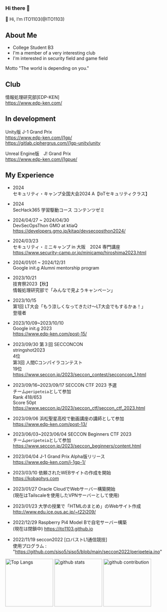 ### Hi there 👋

<!--
**ITO1103/ITO1103** is a ✨ _special_ ✨ repository because its `README.md` (this file) appears on your GitHub profile.

Here are some ideas to get you started:

- 🔭 I’m currently working on ...
- 🌱 I’m currently learning ...
- 👯 I’m looking to collaborate on ...
- 🤔 I’m looking for help with ...
- 💬 Ask me about ...
- 📫 How to reach me: ...
- 😄 Pronouns: ...
- ⚡ Fun fact: ...
-->
👋 Hi, I’m ITO1103(@ITO1103)
## About Me

- College Student B3
- I'm a member of a very interesting club
- I'm interested in security field and game field

Motto
"The world is depending on you."

## Club
情報処理研究部[EDP-KEN]  
https://www.edp-ken.com/

## In development
Unity版 J-1 Grand Prix  
https://www.edp-ken.com/j1gp/  
https://gitlab.ciphergrus.com/j1gp-unity/unity

Unreal Engine版　J! Grand Prix  
https://www.edp-ken.com/j1gpue/


## My Experience
- 2024  
セキュリティ・キャンプ全国大会2024 A【IoTセキュリティクラス】  

- 2024  
SecHack365 学習駆動コース コンテンツゼミ  

- 2024/04/27 ~ 2024/04/30  
DevSecOpsThon GMO at ktiaQ  
https://developers.gmo.jp/kitaq/devsecopsthon2024/

- 2024/03/23  
セキュリティ・ミニキャンプ in 大阪　2024 専門講座  
https://www.security-camp.or.jp/minicamp/hiroshima2023.html

- 2024/01/01 ~ 2024/12/31  
Google init.g Alumni mentorship program

- 2023/10/21  
技育祭2023【秋】  
情報処理研究部で「みんなで見ようキャンペーン」

- 2023/10/15  
第1回 LT大会「もう涼しくなってきたけ〜LT大会でもするかぁ！」  
登壇者

- 2023/10/09~2023/10/10  
    Google init.g 2023  
  https://www.edp-ken.com/post-15/
    

- 2023/09/30
    第３回 SECCONCON  
    stringshot2023  
    4位  
    第3回 人間Cコンパイラコンテスト  
    19位  
    https://www.seccon.jp/2023/seccon_contest/secconcon_1.html

- 2023/09/16~2023/09/17
    SECCON CTF 2023 予選  
    チーム```peripeteia```として参加  
    Rank 418/653  
    Score 50pt  
    https://www.seccon.jp/2023/seccon_ctf/seccon_ctf_2023.html

- 2023/09/06
    浜松聖星高校で動画講座の講師として参加  
    https://www.edp-ken.com/post-13/

- 2023/06/03~2023/06/04
    SECCON Beginners CTF 2023  
    チーム```peripeteia```として参加  
    https://www.seccon.jp/2023/seccon_beginners/content.html

- 2023/04/04
    J-1 Grand Prix Alpha版リリース  
    https://www.edp-ken.com/j-1gp-1/


- 2023/03/10
    依頼されたWEBサイトの作成を開始  
    https://kobaphys.com


- 2023/01/27
    Oracle CloudでWebサーバー構築開始  
    (現在はTailscaleを使用したVPNサーバーとして使用)


- 2023/01/23
    大学の授業で「HTMLのまとめ」のWebサイト作成  
    http://www.edu.ice.ous.ac.jp/~t22j209/


- 2022/12/29
    Raspberry Pi4 Model Bで自宅サーバー構築  
    (現在は閉鎖中)
    https://ito1103.github.io


- 2022/11/19
    seccon2022 [ロバストL1通信競技]  
    使用プログラム : "https://github.com/siso5/siso5/blob/main/seccon2022/peripeteia.ino" 


<p align="left"> 
  <img alt="Top Langs" height="150px" src="https://github-readme-stats.vercel.app/api/top-langs/?username=ITO1103&layout=compact&count_private=true&show_icons=true&theme=onedark" />
  <img alt="github stats" height="150px" src="https://github-readme-stats.vercel.app/api?username=ITO1103&count_private=true&show_icons=true&show_icons=true&theme=onedark" />
  <img alt="github contribution" height="150px" src="https://github-readme-streak-stats.herokuapp.com/?user=ITO1103">
</p>
